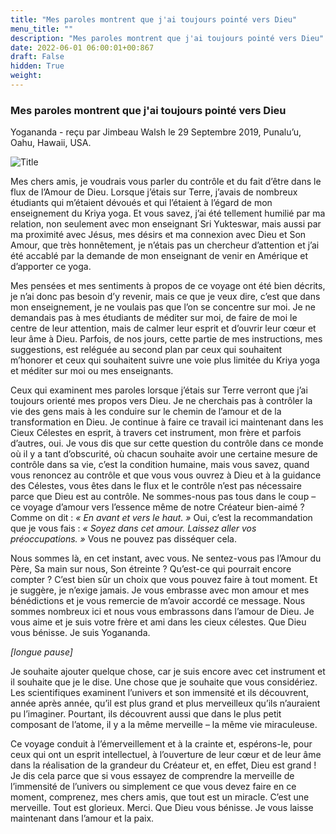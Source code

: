 ```yaml
---
title: "Mes paroles montrent que j'ai toujours pointé vers Dieu"
menu_title: ""
description: "Mes paroles montrent que j'ai toujours pointé vers Dieu"
date: 2022-06-01 06:00:01+00:867
draft: False
hidden: True
weight:
---
```

### Mes paroles montrent que j'ai toujours pointé vers Dieu

Yogananda - reçu par Jimbeau Walsh le 29 Septembre 2019, Punalu’u, Oahu, Hawaii, USA.

![Title](/fr-contemporary-messages/fr-contemporary-messages-by-date-order/fr-contemporary-messages-2019/fr-le-soutien-de-dieu.jpg)

Mes chers amis, je voudrais vous parler du contrôle et du fait d’être dans le flux de l’Amour de Dieu. Lorsque j’étais sur Terre, j’avais de nombreux étudiants qui m’étaient dévoués et qui l’étaient à l’égard de mon enseignement du Kriya yoga. Et vous savez, j’ai été tellement humilié par ma relation, non seulement avec mon enseignant Sri Yukteswar, mais aussi par ma proximité avec Jésus, mes désirs et ma connexion avec Dieu et Son Amour, que très honnêtement, je n’étais pas un chercheur d’attention et j’ai été accablé par la demande de mon enseignant de venir en Amérique et d’apporter ce yoga.

Mes pensées et mes sentiments à propos de ce voyage ont été bien décrits, je n’ai donc pas besoin d’y revenir, mais ce que je veux dire, c’est que dans mon enseignement, je ne voulais pas que l’on se concentre sur moi. Je ne demandais pas à mes étudiants de méditer sur moi, de faire de moi le centre de leur attention, mais de calmer leur esprit et d’ouvrir leur cœur et leur âme à Dieu. Parfois, de nos jours, cette partie de mes instructions, mes suggestions, est reléguée au second plan par ceux qui souhaitent m’honorer et ceux qui souhaitent suivre une voie plus limitée du Kriya yoga et méditer sur moi ou mes enseignants.

Ceux qui examinent mes paroles lorsque j’étais sur Terre verront que j’ai toujours orienté mes propos vers Dieu. Je ne cherchais pas à contrôler la vie des gens mais à les conduire sur le chemin de l’amour et de la transformation en Dieu. Je continue à faire ce travail ici maintenant dans les Cieux Célestes en esprit, à travers cet instrument, mon frère et parfois d’autres, oui. Je vous dis que sur cette question du contrôle dans ce monde où il y a tant d’obscurité, où chacun souhaite avoir une certaine mesure de contrôle dans sa vie, c’est la condition humaine, mais vous savez, quand vous renoncez au contrôle et que vous vous ouvrez à Dieu et à la guidance des Célestes, vous êtes dans le flux et le contrôle n’est pas nécessaire parce que Dieu est au contrôle. Ne sommes-nous pas tous dans le coup – ce voyage d’amour vers l’essence même de notre Créateur bien-aimé ? Comme on dit : *« En avant et vers le haut. »* Oui, c’est la recommandation que je vous fais : *« Soyez dans cet amour. Laissez aller vos préoccupations. »* Vous ne pouvez pas disséquer cela.

Nous sommes là, en cet instant, avec vous. Ne sentez-vous pas l’Amour du Père, Sa main sur nous, Son étreinte ? Qu’est-ce qui pourrait encore compter ? C’est bien sûr un choix que vous pouvez faire à tout moment. Et je suggère, je n’exige jamais. Je vous embrasse avec mon amour et mes bénédictions et je vous remercie de m’avoir accordé ce message. Nous sommes nombreux ici et nous vous embrassons dans l’amour de Dieu. Je vous aime et je suis votre frère et ami dans les cieux célestes. Que Dieu vous bénisse. Je suis Yogananda.

*[longue pause]*

Je souhaite ajouter quelque chose, car je suis encore avec cet instrument et il souhaite que je le dise. Une chose que je souhaite que vous considériez. Les scientifiques examinent l’univers et son immensité et ils découvrent, année après année, qu’il est plus grand et plus merveilleux qu’ils n’auraient pu l’imaginer. Pourtant, ils découvrent aussi que dans le plus petit composant de l’atome, il y a la même merveille – la même vie miraculeuse.

Ce voyage conduit à l’émerveillement et à la crainte et, espérons-le, pour ceux qui ont un esprit intellectuel, à l’ouverture de leur cœur et de leur âme dans la réalisation de la grandeur du Créateur et, en effet, Dieu est grand ! Je dis cela parce que si vous essayez de comprendre la merveille de l’immensité de l’univers ou simplement ce que vous devez faire en ce moment, comprenez, mes chers amis, que tout est un miracle. C’est une merveille. Tout est glorieux. Merci. Que Dieu vous bénisse. Je vous laisse maintenant dans l’amour et la paix.
